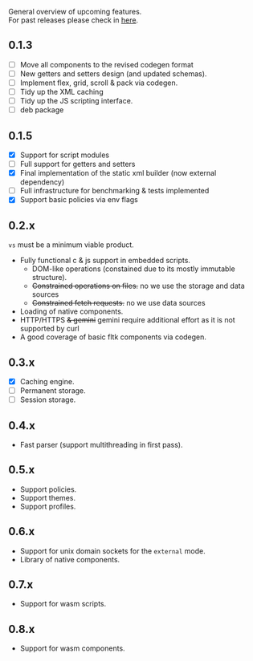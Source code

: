 General overview of upcoming features.  
For past releases please check in [here](./docs/releases/).

## 0.1.3

- [ ] Move all components to the revised codegen format
- [ ] New getters and setters design (and updated schemas).
- [ ] Implement flex, grid, scroll & pack via codegen.
- [ ] Tidy up the XML caching
- [ ] Tidy up the JS scripting interface.
- [ ] deb package

## 0.1.5

- [x] Support for script modules
- [ ] Full support for getters and setters
- [x] Final implementation of the static xml builder (now external dependency)
- [ ] Full infrastructure for benchmarking & tests implemented
- [x] Support basic policies via env flags

## 0.2.x

`vs` must be a minimum viable product.

- Fully functional c & js support in embedded scripts.
  - DOM-like operations (constained due to its mostly immutable structure).
  - ~~Constrained operations on files.~~ no we use the storage and data sources
  - ~~Constrained fetch requests.~~ no we use data sources
- Loading of native components.
- HTTP/HTTPS ~~& gemini~~ gemini require additional effort as it is not supported by curl
- A good coverage of basic fltk components via codegen.

## 0.3.x

- [x] Caching engine.
- [ ] Permanent storage.
- [ ] Session storage.

## 0.4.x

- Fast parser (support multithreading in first pass).

## 0.5.x

- Support policies.
- Support themes.
- Support profiles.

## 0.6.x

- Support for unix domain sockets for the `external` mode.
- Library of native components.

## 0.7.x

- Support for wasm scripts.

## 0.8.x

- Support for wasm components.

